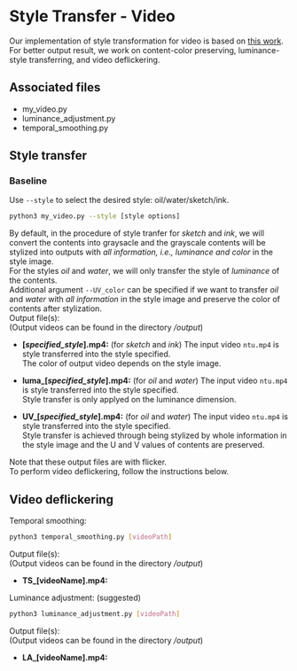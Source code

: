 # Style Transfer - Video
Our implementation of style transformation for video is based on [this work](https://github.com/naoto0804/pytorch-AdaIN?fbclid=IwAR0xkGfGRts96b_qyR_kJSBdEWUitJ-zfcOMN84jfLcyBD5pw7SaW6KnQCU).
For better output result, we work on content-color preserving, luminance-style transferring, and video deflickering.

## Associated files
- my_video.py
- luminance_adjustment.py
- temporal_smoothing.py

## Style transfer
### Baseline
Use `--style` to select the desired style: oil/water/sketch/ink.
```bash
python3 my_video.py --style [style options]
```
By default, in the procedure of style tranfer for *sketch* and *ink*, we will convert the contents into graysacle and the grayscale contents will be stylized into outputs with *all information, i.e., luminance and color* in the style image.  
For the styles *oil* and *water*, we will only transfer the style of *luminance* of the contents.  
Additional argument `--UV_color` can be specified if we want to transfer *oil* and *water* with *all information* in the style image and preserve the color of contents after stylization.  
Output file(s):  
(Output videos can be found in the directory */output*)  

- **[*specified_style*].mp4:** (for *sketch* and *ink*)
The input video `ntu.mp4` is style transferred into the style specified.  
The color of output video depends on the style image.

- **luma_[*specified_style*].mp4:** (for *oil* and *water*)
The input video `ntu.mp4` is style transferred into the style specified.  
Style transfer is only applyed on the luminance dimension.

- **UV_[*specified_style*].mp4:** (for *oil* and *water*)
The input video `ntu.mp4` is style transferred into the style specified.  
Style transfer is achieved through being stylized by whole information in the style image and the U and V values of contents are preserved.

Note that these output files are with flicker.  
To perform video deflickering, follow the instructions below.  

## Video deflickering
Temporal smoothing:
```bash
python3 temporal_smoothing.py [videoPath]
```
Output file(s):  
(Output videos can be found in the directory */output*)

- **TS_[videoName].mp4:**


Luminance adjustment: (suggested)
```bash
python3 luminance_adjustment.py [videoPath]
```
Output file(s):  
(Output videos can be found in the directory */output*)
- **LA_[videoName].mp4:**

